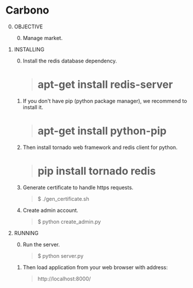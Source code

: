 Carbono
=======

0. OBJECTIVE

	0. Manage market.

0. INSTALLING

	0. Install the redis database dependency.

		>  # apt-get install redis-server
	
	0. If you don't have pip (python package manager), we recommend to install it.

		>  # apt-get install python-pip

	0. Then install tornado web framework and redis client for python.
		
		>  # pip install tornado redis

	0. Generate certificate to handle https requests.

		> $ ./gen_certificate.sh

    0. Create admin account.

        > $ python create_admin.py

0. RUNNING

	0. Run the server.

		> $ python server.py

	0. Then load application from your web browser with address:

		> http://localhost:8000/

